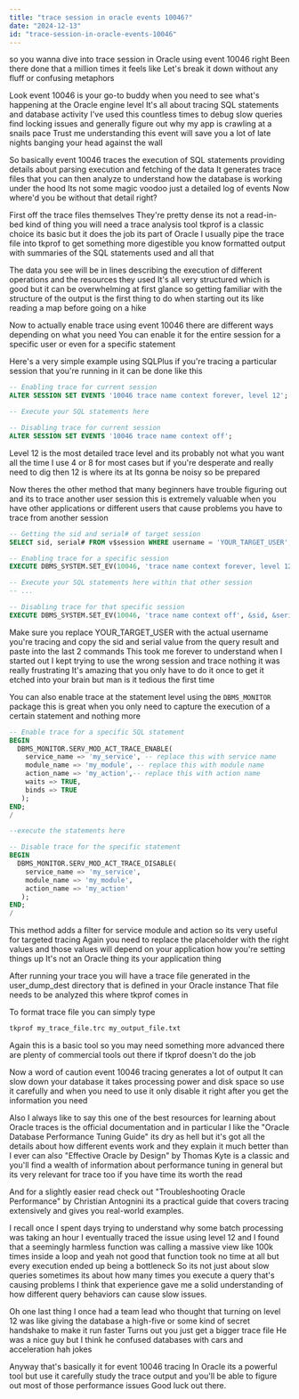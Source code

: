 ```yaml
---
title: "trace session in oracle events 10046?"
date: "2024-12-13"
id: "trace-session-in-oracle-events-10046"
---
```


 so you wanna dive into trace session in Oracle using event 10046 right Been there done that a million times it feels like Let's break it down without any fluff or confusing metaphors

Look event 10046 is your go-to buddy when you need to see what's happening at the Oracle engine level It's all about tracing SQL statements and database activity I've used this countless times to debug slow queries find locking issues and generally figure out why my app is crawling at a snails pace Trust me understanding this event will save you a lot of late nights banging your head against the wall

So basically event 10046 traces the execution of SQL statements providing details about parsing execution and fetching of the data It generates trace files that you can then analyze to understand how the database is working under the hood Its not some magic voodoo just a detailed log of events Now where'd you be without that detail right?

First off the trace files themselves They're pretty dense its not a read-in-bed kind of thing you will need a trace analysis tool tkprof is a classic choice its basic but it does the job its part of Oracle I usually pipe the trace file into tkprof to get something more digestible you know formatted output with summaries of the SQL statements used and all that

The data you see will be in lines describing the execution of different operations and the resources they used It's all very structured which is good but it can be overwhelming at first glance so getting familiar with the structure of the output is the first thing to do when starting out its like reading a map before going on a hike

Now to actually enable trace using event 10046 there are different ways depending on what you need You can enable it for the entire session for a specific user or even for a specific statement

Here's a very simple example using SQLPlus if you're tracing a particular session that you're running in it can be done like this

```sql
-- Enabling trace for current session
ALTER SESSION SET EVENTS '10046 trace name context forever, level 12';

-- Execute your SQL statements here

-- Disabling trace for current session
ALTER SESSION SET EVENTS '10046 trace name context off';
```
Level 12 is the most detailed trace level and its probably not what you want all the time I use 4 or 8 for most cases but if you're desperate and really need to dig then 12 is where its at Its gonna be noisy so be prepared

Now theres the other method that many beginners have trouble figuring out and its to trace another user session this is extremely valuable when you have other applications or different users that cause problems you have to trace from another session

```sql
-- Getting the sid and serial# of target session
SELECT sid, serial# FROM v$session WHERE username = 'YOUR_TARGET_USER';

-- Enabling trace for a specific session
EXECUTE DBMS_SYSTEM.SET_EV(10046, 'trace name context forever, level 12', &sid, &serial#);

-- Execute your SQL statements here within that other session
-- ...

-- Disabling trace for that specific session
EXECUTE DBMS_SYSTEM.SET_EV(10046, 'trace name context off', &sid, &serial#);

```
Make sure you replace YOUR\_TARGET\_USER with the actual username you're tracing and copy the sid and serial value from the query result and paste into the last 2 commands This took me forever to understand when I started out I kept trying to use the wrong session and trace nothing it was really frustrating It's amazing that you only have to do it once to get it etched into your brain but man is it tedious the first time

You can also enable trace at the statement level using the `DBMS_MONITOR` package this is great when you only need to capture the execution of a certain statement and nothing more

```sql
-- Enable trace for a specific SQL statement
BEGIN
  DBMS_MONITOR.SERV_MOD_ACT_TRACE_ENABLE(
    service_name => 'my_service', -- replace this with service name
    module_name => 'my_module', -- replace this with module name
    action_name => 'my_action',-- replace this with action name
    waits => TRUE,
    binds => TRUE
   );
END;
/

--execute the statements here

-- Disable trace for the specific statement
BEGIN
  DBMS_MONITOR.SERV_MOD_ACT_TRACE_DISABLE(
    service_name => 'my_service',
    module_name => 'my_module',
    action_name => 'my_action'
   );
END;
/
```

This method adds a filter for service module and action so its very useful for targeted tracing Again you need to replace the placeholder with the right values and those values will depend on your application how you're setting things up It's not an Oracle thing its your application thing

After running your trace you will have a trace file generated in the user\_dump\_dest directory that is defined in your Oracle instance That file needs to be analyzed this where tkprof comes in

To format trace file you can simply type

```bash
tkprof my_trace_file.trc my_output_file.txt
```

Again this is a basic tool so you may need something more advanced there are plenty of commercial tools out there if tkprof doesn't do the job

Now a word of caution event 10046 tracing generates a lot of output It can slow down your database it takes processing power and disk space so use it carefully and when you need to use it only disable it right after you get the information you need

Also I always like to say this one of the best resources for learning about Oracle traces is the official documentation and in particular I like the "Oracle Database Performance Tuning Guide" its dry as hell but it's got all the details about how different events work and they explain it much better than I ever can also "Effective Oracle by Design" by Thomas Kyte is a classic and you'll find a wealth of information about performance tuning in general but its very relevant for trace too if you have time its worth the read

And for a slightly easier read check out "Troubleshooting Oracle Performance" by Christian Antognini its a practical guide that covers tracing extensively and gives you real-world examples.

I recall once I spent days trying to understand why some batch processing was taking an hour I eventually traced the issue using level 12 and I found that a seemingly harmless function was calling a massive view like 100k times inside a loop and yeah not good that function took no time at all but every execution ended up being a bottleneck So its not just about slow queries sometimes its about how many times you execute a query that's causing problems I think that experience gave me a solid understanding of how different query behaviors can cause slow issues.

Oh one last thing I once had a team lead who thought that turning on level 12 was like giving the database a high-five or some kind of secret handshake to make it run faster Turns out you just get a bigger trace file He was a nice guy but I think he confused databases with cars and acceleration hah jokes

Anyway that's basically it for event 10046 tracing In Oracle its a powerful tool but use it carefully study the trace output and you'll be able to figure out most of those performance issues Good luck out there.
